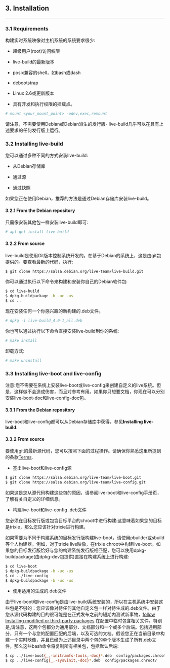 
## 3. Installation
--------

### 3.1 Requirements

构建实时系统映像对主机系统的系统要求很少:

- 超级用户(root)访问权限

- live-build的最新版本

- posix兼容的shell，如bash或dash

- debootstrap

- Linux 2.6或更新版本

- 具有开发和执行权限的挂载点。

```bash
# mount <your_mount_point> -odev,exec,remount
```

请注意，不需要使用Debian或Debian派生的发行版- live-build几乎可以在具有上述要求的任何发行版上运行。

### 3.2 Installing live-build

您可以通过多种不同的方式安装live-build:

- 从Debian存储库

- 通过源

- 通过快照

如果您正在使用Debian，推荐的方法是通过Debian存储库安装live-build。

#### 3.2.1 From the Debian repository

只需像安装其他包一样安装live-build即可:

```bash
# apt-get install live-build
```

#### 3.2.2 From source

live-build是使用Git版本控制系统开发的。在基于Debian的系统上，这是由git包提供的。要查看最新的代码，执行:

```bash
$ git clone https://salsa.debian.org/live-team/live-build.git
```

你可以通过执行以下命令来构建和安装你自己的Debian软件包:

```bash
$ cd live-build
$ dpkg-buildpackage -b -uc -us
$ cd ..
```

现在安装任何一个你感兴趣的新构建的.deb文件。

```bash
# dpkg -i live-build_4.0-1_all.deb
```

你也可以通过执行以下命令直接安装live-build到你的系统:

```bash
# make install
```

卸载方式:

```bash
# make uninstall
```

### 3.3 Installing live-boot and live-config

注意:您不需要在系统上安装live-boot或live-config来创建自定义的live系统。但是，这样做不会造成伤害，而且对参考有用。如果你只想要文档，你现在可以分别安装live-boot-doc和live-config-doc包。

#### 3.3.1 From the Debian repository

live-boot和live-config都可以从Debian存储库中获得，参见**Installing live-build**.

#### 3.3.2 From source

要使用git的最新源代码，您可以按照下面的过程操作。请确保你熟悉这里所提到的条款[Terms](1.About_manual.md#12-terms).

- 签出live-boot和live-config源

```bash
$ git clone https://salsa.debian.org/live-team/live-boot.git
$ git clone https://salsa.debian.org/live-team/live-config.git
```

如果这是您从源代码构建这些包的原因，请参阅live-boot和live-config手册页，了解有关自定义的详细信息。

- 构建live-boot和live-config .deb文件

您必须在目标发行版或包含目标平台的chroot中进行构建:这意味着如果您的目标是trixie，那么您应该针对trixie进行构建。

如果需要为不同于构建系统的目标发行版构建live-boot，请使用pbuilder或sbuild等个人构建器。例如，对于trixie live映像，在trixie chroot中构建live-boot。如果您的目标发行版恰好与您的构建系统发行版相匹配，您可以使用dpkg-buildpackage(由dpkg-dev包提供)直接在构建系统上进行构建:

```bash
$ cd live-boot
$ dpkg-buildpackage -b -uc -us
$ cd ../live-config
$ dpkg-buildpackage -b -uc -us
```

- 使用适用的生成的.deb文件

由于live-boot和live-config是由live-build系统安装的，所以在主机系统中安装这些包是不够的：您应该像对待任何其他自定义包一样对待生成的.deb文件。由于您从源代码构建的目的很可能是在正式发布之前的短期内测试新事物，[follow Installing modified or third-party packages](8.Customizing_package_installation.md#83-installing-modified-or-third-party-packages) 在配置中临时包含相关文件。特别是,请注意，这两个包都分为通用部分、文档部分和一个或多个后端。包括通用部分，只有一个与您的配置匹配的后端，以及可选的文档。假设您正在当前目录中构建一个实时映像，并且已经为上述目录中两个包的单个版本生成了所有.deb文件，那么这些bash命令将复制所有相关包，包括默认后端:

```bash
$ cp ../live-boot{_,-initramfs-tools,-doc}*.deb  config/packages.chroot/
$ cp ../live-config{_,-sysvinit,-doc}*.deb  config/packages.chroot/
```
